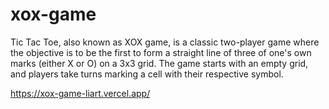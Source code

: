 # xox-game
Tic Tac Toe, also known as XOX game, is a classic two-player game where the objective is to be the first to form a straight line of three of one's own marks (either X or O) on a 3x3 grid. The game starts with an empty grid, and players take turns marking a cell with their respective symbol.

https://xox-game-liart.vercel.app/

